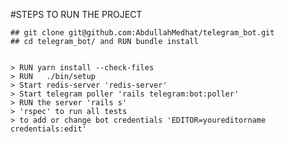 #STEPS TO RUN THE PROJECT

	## git clone git@github.com:AbdullahMedhat/telegram_bot.git
	## cd telegram_bot/ and RUN bundle install


	> RUN yarn install --check-files
	> RUN 	./bin/setup
	> Start redis-server 'redis-server'
	> Start telegram poller 'rails telegram:bot:poller'
	> RUN the server 'rails s'
	> 'rspec' to run all tests
	> to add or change bot credentials 'EDITOR=youreditorname credentials:edit'

